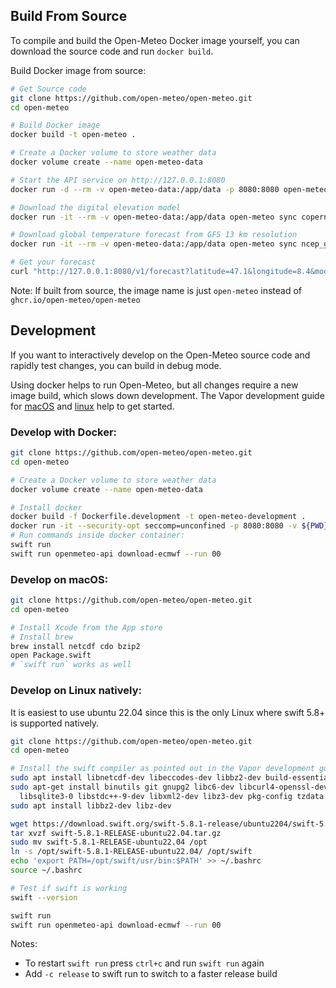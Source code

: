 ## Build From Source
To compile and build the Open-Meteo Docker image yourself, you can download the source code and run `docker build`.

Build Docker image from source:

```bash
# Get Source code
git clone https://github.com/open-meteo/open-meteo.git
cd open-meteo

# Build Docker image
docker build -t open-meteo .

# Create a Docker volume to store weather data
docker volume create --name open-meteo-data

# Start the API service on http://127.0.0.1:8080
docker run -d --rm -v open-meteo-data:/app/data -p 8080:8080 open-meteo

# Download the digital elevation model
docker run -it --rm -v open-meteo-data:/app/data open-meteo sync copernicus_dem90 static

# Download global temperature forecast from GFS 13 km resolution
docker run -it --rm -v open-meteo-data:/app/data open-meteo sync ncep_gfs013 temperature_2m --past-days 3

# Get your forecast
curl "http://127.0.0.1:8080/v1/forecast?latitude=47.1&longitude=8.4&models=gfs_global&hourly=temperature_2m"
```

Note: If built from source, the image name is just `open-meteo` instead of `ghcr.io/open-meteo/open-meteo`


## Development
If you want to interactively develop on the Open-Meteo source code and rapidly test changes, you can build in debug mode.

Using docker helps to run Open-Meteo, but all changes require a new image build, which slows down development. The Vapor development guide for [macOS](https://docs.vapor.codes/install/macos/) and [linux](https://docs.vapor.codes/install/linux/) help to get started.

### Develop with Docker:
```bash
git clone https://github.com/open-meteo/open-meteo.git
cd open-meteo

# Create a Docker volume to store weather data
docker volume create --name open-meteo-data

# Install docker
docker build -f Dockerfile.development -t open-meteo-development .
docker run -it --security-opt seccomp=unconfined -p 8080:8080 -v ${PWD}:/app -v open-meteo-data:/app/data -t open-meteo-development /bin/bash
# Run commands inside docker container:
swift run
swift run openmeteo-api download-ecmwf --run 00
```

### Develop on macOS:
```bash
git clone https://github.com/open-meteo/open-meteo.git
cd open-meteo

# Install Xcode from the App store
# Install brew
brew install netcdf cdo bzip2
open Package.swift
# `swift run` works as well
```


### Develop on Linux natively:

It is easiest to use ubuntu 22.04 since this is the only Linux where swift 5.8+ is supported natively.
```bash
git clone https://github.com/open-meteo/open-meteo.git
cd open-meteo

# Install the swift compiler as pointed out in the Vapor development guide
sudo apt install libnetcdf-dev libeccodes-dev libbz2-dev build-essential cdo curl
sudo apt-get install binutils git gnupg2 libc6-dev libcurl4-openssl-dev libedit2 libgcc-9-dev libpython3.8 \
  libsqlite3-0 libstdc++-9-dev libxml2-dev libz3-dev pkg-config tzdata unzip zlib1g-dev
sudo apt install libbz2-dev libz-dev

wget https://download.swift.org/swift-5.8.1-release/ubuntu2204/swift-5.8.1-RELEASE/swift-5.8.1-RELEASE-ubuntu22.04.tar.gz
tar xvzf swift-5.8.1-RELEASE-ubuntu22.04.tar.gz
sudo mv swift-5.8.1-RELEASE-ubuntu22.04 /opt
ln -s /opt/swift-5.8.1-RELEASE-ubuntu22.04/ /opt/swift
echo 'export PATH=/opt/swift/usr/bin:$PATH' >> ~/.bashrc
source ~/.bashrc

# Test if swift is working
swift --version

swift run
swift run openmeteo-api download-ecmwf --run 00
```

Notes:
- To restart `swift run` press `ctrl+c` and run `swift run` again
- Add `-c release` to swift run to switch to a faster release build
